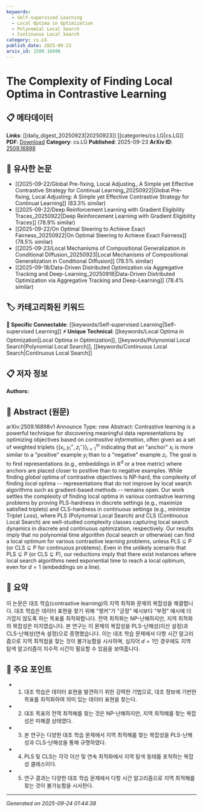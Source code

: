 ```yaml
---
keywords:
  - Self-supervised Learning
  - Local Optima in Optimization
  - Polynomial Local Search
  - Continuous Local Search
category: cs.LG
publish_date: 2025-09-23
arxiv_id: 2509.16898
---
```


<!-- KEYWORD_LINKING_METADATA:
{
  "processed_timestamp": "2025-09-24T01:44:38.201079",
  "vocabulary_version": "1.0",
  "selected_keywords": [
    "Self-supervised Learning",
    "Local Optima in Optimization",
    "Polynomial Local Search",
    "Continuous Local Search"
  ],
  "rejected_keywords": [],
  "similarity_scores": {
    "Self-supervised Learning": 0.85,
    "Local Optima in Optimization": 0.78,
    "Polynomial Local Search": 0.75,
    "Continuous Local Search": 0.74
  },
  "extraction_method": "AI_prompt_based",
  "budget_applied": true,
  "candidates_json": {
    "candidates": [
      {
        "surface": "Contrastive Learning",
        "canonical": "Self-supervised Learning",
        "aliases": [
          "Contrastive Objective",
          "Contrastive Method"
        ],
        "category": "specific_connectable",
        "rationale": "Contrastive learning is a key technique within self-supervised learning, which is a trending topic in machine learning.",
        "novelty_score": 0.45,
        "connectivity_score": 0.88,
        "specificity_score": 0.68,
        "link_intent_score": 0.85
      },
      {
        "surface": "Local Optima",
        "canonical": "Local Optima in Optimization",
        "aliases": [
          "Local Minimum",
          "Local Maximum"
        ],
        "category": "unique_technical",
        "rationale": "Understanding local optima is crucial for linking to optimization problems in machine learning.",
        "novelty_score": 0.65,
        "connectivity_score": 0.72,
        "specificity_score": 0.8,
        "link_intent_score": 0.78
      },
      {
        "surface": "Polynomial Local Search",
        "canonical": "Polynomial Local Search",
        "aliases": [
          "PLS"
        ],
        "category": "unique_technical",
        "rationale": "PLS is a specific complexity class relevant to the paper's focus on optimization complexity.",
        "novelty_score": 0.7,
        "connectivity_score": 0.6,
        "specificity_score": 0.85,
        "link_intent_score": 0.75
      },
      {
        "surface": "Continuous Local Search",
        "canonical": "Continuous Local Search",
        "aliases": [
          "CLS"
        ],
        "category": "unique_technical",
        "rationale": "CLS is another complexity class that provides insights into continuous optimization challenges.",
        "novelty_score": 0.68,
        "connectivity_score": 0.58,
        "specificity_score": 0.83,
        "link_intent_score": 0.74
      }
    ],
    "ban_list_suggestions": [
      "Triplet Loss",
      "Embeddings"
    ]
  },
  "decisions": [
    {
      "candidate_surface": "Contrastive Learning",
      "resolved_canonical": "Self-supervised Learning",
      "decision": "linked",
      "scores": {
        "novelty": 0.45,
        "connectivity": 0.88,
        "specificity": 0.68,
        "link_intent": 0.85
      }
    },
    {
      "candidate_surface": "Local Optima",
      "resolved_canonical": "Local Optima in Optimization",
      "decision": "linked",
      "scores": {
        "novelty": 0.65,
        "connectivity": 0.72,
        "specificity": 0.8,
        "link_intent": 0.78
      }
    },
    {
      "candidate_surface": "Polynomial Local Search",
      "resolved_canonical": "Polynomial Local Search",
      "decision": "linked",
      "scores": {
        "novelty": 0.7,
        "connectivity": 0.6,
        "specificity": 0.85,
        "link_intent": 0.75
      }
    },
    {
      "candidate_surface": "Continuous Local Search",
      "resolved_canonical": "Continuous Local Search",
      "decision": "linked",
      "scores": {
        "novelty": 0.68,
        "connectivity": 0.58,
        "specificity": 0.83,
        "link_intent": 0.74
      }
    }
  ]
}
-->

# The Complexity of Finding Local Optima in Contrastive Learning

## 📋 메타데이터

**Links**: [[daily_digest_20250923|20250923]] [[categories/cs.LG|cs.LG]]
**PDF**: [Download](https://arxiv.org/pdf/2509.16898.pdf)
**Category**: cs.LG
**Published**: 2025-09-23
**ArXiv ID**: [2509.16898](https://arxiv.org/abs/2509.16898)

## 🔗 유사한 논문
- [[2025-09-22/Global Pre-fixing, Local Adjusting_ A Simple yet Effective Contrastive Strategy for Continual Learning_20250922|Global Pre-fixing, Local Adjusting: A Simple yet Effective Contrastive Strategy for Continual Learning]] (83.3% similar)
- [[2025-09-22/Deep Reinforcement Learning with Gradient Eligibility Traces_20250922|Deep Reinforcement Learning with Gradient Eligibility Traces]] (78.9% similar)
- [[2025-09-22/On Optimal Steering to Achieve Exact Fairness_20250922|On Optimal Steering to Achieve Exact Fairness]] (78.5% similar)
- [[2025-09-23/Local Mechanisms of Compositional Generalization in Conditional Diffusion_20250923|Local Mechanisms of Compositional Generalization in Conditional Diffusion]] (78.5% similar)
- [[2025-09-18/Data-Driven Distributed Optimization via Aggregative Tracking and Deep-Learning_20250918|Data-Driven Distributed Optimization via Aggregative Tracking and Deep-Learning]] (78.4% similar)

## 🏷️ 카테고리화된 키워드
**🔗 Specific Connectable**: [[keywords/Self-supervised Learning|Self-supervised Learning]]
**⚡ Unique Technical**: [[keywords/Local Optima in Optimization|Local Optima in Optimization]], [[keywords/Polynomial Local Search|Polynomial Local Search]], [[keywords/Continuous Local Search|Continuous Local Search]]

## 📋 저자 정보

**Authors:** 

## 📄 Abstract (원문)

arXiv:2509.16898v1 Announce Type: new 
Abstract: Contrastive learning is a powerful technique for discovering meaningful data representations by optimizing objectives based on $\textit{contrastive information}$, often given as a set of weighted triplets $\{(x_i, y_i^+, z_{i}^-)\}_{i = 1}^m$ indicating that an "anchor" $x_i$ is more similar to a "positive" example $y_i$ than to a "negative" example $z_i$. The goal is to find representations (e.g., embeddings in $\mathbb{R}^d$ or a tree metric) where anchors are placed closer to positive than to negative examples. While finding $\textit{global}$ optima of contrastive objectives is $\mathsf{NP}$-hard, the complexity of finding $\textit{local}$ optima -- representations that do not improve by local search algorithms such as gradient-based methods -- remains open. Our work settles the complexity of finding local optima in various contrastive learning problems by proving $\mathsf{PLS}$-hardness in discrete settings (e.g., maximize satisfied triplets) and $\mathsf{CLS}$-hardness in continuous settings (e.g., minimize Triplet Loss), where $\mathsf{PLS}$ (Polynomial Local Search) and $\mathsf{CLS}$ (Continuous Local Search) are well-studied complexity classes capturing local search dynamics in discrete and continuous optimization, respectively. Our results imply that no polynomial time algorithm (local search or otherwise) can find a local optimum for various contrastive learning problems, unless $\mathsf{PLS}\subseteq\mathsf{P}$ (or $\mathsf{CLS}\subseteq \mathsf{P}$ for continuous problems). Even in the unlikely scenario that $\mathsf{PLS}\subseteq\mathsf{P}$ (or $\mathsf{CLS}\subseteq \mathsf{P}$), our reductions imply that there exist instances where local search algorithms need exponential time to reach a local optimum, even for $d=1$ (embeddings on a line).

## 📝 요약

이 논문은 대조 학습(contrastive learning)의 지역 최적화 문제의 복잡성을 해결합니다. 대조 학습은 데이터 표현을 찾기 위해 "앵커"가 "긍정" 예시보다 "부정" 예시에 더 가깝지 않도록 하는 목표를 최적화합니다. 전역 최적화는 $\mathsf{NP}$-난해하지만, 지역 최적화의 복잡성은 미지였습니다. 본 연구는 이 문제의 복잡성을 $\mathsf{PLS}$-난해성(이산 설정)과 $\mathsf{CLS}$-난해성(연속 설정)으로 증명했습니다. 이는 대조 학습 문제에서 다항 시간 알고리즘으로 지역 최적점을 찾는 것이 불가능함을 시사하며, 심지어 $d=1$인 경우에도 지역 탐색 알고리즘이 지수적 시간이 필요할 수 있음을 보여줍니다.

## 🎯 주요 포인트

- 1. 대조 학습은 데이터 표현을 발견하기 위한 강력한 기법으로, 대조 정보에 기반한 목표를 최적화하여 의미 있는 데이터 표현을 찾는다.
- 2. 대조 목표의 전역 최적해를 찾는 것은 NP-난해하지만, 지역 최적해를 찾는 복잡성은 미해결 상태였다.
- 3. 본 연구는 다양한 대조 학습 문제에서 지역 최적해를 찾는 복잡성을 PLS-난해성과 CLS-난해성을 통해 규명하였다.
- 4. PLS 및 CLS는 각각 이산 및 연속 최적화에서 지역 탐색 동태를 포착하는 복잡성 클래스이다.
- 5. 연구 결과는 다양한 대조 학습 문제에서 다항 시간 알고리즘으로 지역 최적해를 찾는 것이 불가능함을 시사한다.


---

*Generated on 2025-09-24 01:44:38*
